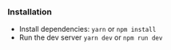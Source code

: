 ### Installation 
- Install dependencies: `yarn` or `npm install` <br/>
- Run the dev server `yarn dev` or `npm run dev`
